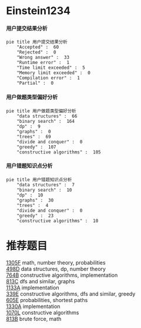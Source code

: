 # Einstein1234

<!-- tabs:start -->



#### **用户提交结果分析**

```mermaid
pie title 用户提交结果分析
    "Accepted" :  60
    "Rejected" :  0
    "Wrong answer" :  33
    "Runtime error" :  1
    "Time limit exceeded" :  5
    "Memory limit exceeded" :  0
    "Compilation error" :  1
    "Partial" :  0
```

#### **用户做题类型偏好分析**

```mermaid
pie title 用户做题类型偏好分析
    "data structures" :  66
    "binary search" :  164
    "dp" :  9
    "graphs" :  0
    "trees" :  69
    "divide and conquer" :  0
    "greedy" :  107
    "constructive algorithms" :  105
```
#### **用户错题知识点分析**

```mermaid
pie title 用户错题知识点分析
    "data structures" :  7
    "binary search" :  10
    "dp" :  10
    "graphs" :  30
    "trees" :  4
    "divide and conquer" :  0
    "greedy" :  23
    "constructive algorithms" :  10
```



<!-- tabs:end -->
# 推荐题目
[1305F](https://codeforces.com/contest/1305/problem/F)		math,
                        number theory,
                        probabilities		  
[498D](https://codeforces.com/contest/498/problem/D)		data structures,
                        dp,
                        number theory		  
[764B](https://codeforces.com/contest/764/problem/B)		constructive algorithms,
                        implementation		  
[813C](https://codeforces.com/contest/813/problem/C)		dfs and similar,
                        graphs		  
[1133A](https://codeforces.com/contest/1133/problem/A)		implementation		  
[339E](https://codeforces.com/contest/339/problem/E)		constructive algorithms,
                        dfs and similar,
                        greedy		  
[605E](https://codeforces.com/contest/605/problem/E)		probabilities,
                        shortest paths		  
[1330A](https://codeforces.com/contest/1330/problem/A)		implementation		  
[1070L](https://codeforces.com/contest/1070/problem/L)		constructive algorithms		  
[813B](https://codeforces.com/contest/813/problem/B)		brute force,
                        math		  
